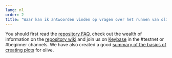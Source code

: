 ```yaml
---
lang: nl
order: 2
title: "Waar kan ik antwoorden vinden op vragen over het runnen van olive?"
---
```


You should first read the [repository FAQ](https://github.com/olive-Network/olive-blockchain/wiki/FAQ), check out the wealth of information on the [repository wiki](https://github.com/olive-Network/olive-blockchain/wiki/) and  join us on [Keybase](https://keybase.io/team/olive_network.public) in the #testnet or #beginner channels. We have also created a good [summary of the basics of creating plots](https://www.olive.net/2021/02/22/plotting-basics.html) for olive.
